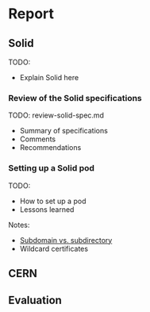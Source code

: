 # Report

## Solid

TODO:

* Explain Solid here

### Review of the Solid specifications

TODO: review-solid-spec.md

* Summary of specifications
* Comments
* Recommendations

### Setting up a Solid pod

TODO:

* How to set up a pod
* Lessons learned

Notes:

- [Subdomain vs. subdirectory](https://stackoverflow.com/questions/1965609/subdomain-vs-subdirectory-in-web-programming)
- Wildcard certificates

## CERN

## Evaluation
